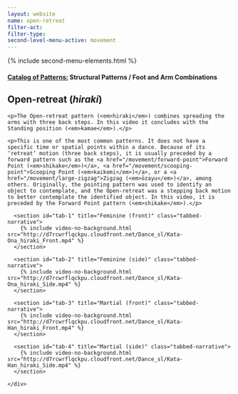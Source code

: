```yaml
---
layout: website
name: open-retreat
filter-act:
filter-type:
second-level-menu-active: movement
---
```

{% include second-menu-elements.html %}

<main class="page-content">
  <div class="text-container">
    <h4><a href="/movement/">Catalog of Patterns:</a> Structural Patterns / Foot and Arm Combinations</h4>
    <h2>Open-retreat (<em>hiraki</em>)</h2>

    <p>The Open-retreat pattern (<em>hiraki</em>) combines spreading the arms with three back steps. In this video it concludes with the Standing position (<em>kamae</em>).</p>

    <p>This is one of the most common patterns. It does not have a specific time or spatial points within a dance. Because of its ‘retreat’ motion (three back steps), it is usually preceded by a forward pattern such as the <a href="/movement/forward-point">Forward Point (<em>shikake</em>)</a>, <a href="/movement/scooping-point">Scooping Point (<em>kaikomi</em>)</a>, or a <a href="/movement/large-zigzag">Zigzag (<em>ōzayu</em>)</a>, among others. Originally, the pointing pattern was used to identify an object to contemplate, and the Open-retreat was a stepping back motion to better contemplate the identified object. In this video, it is preceded by the Forward Point pattern (<em>shikake</em>).</p>

  </div>


<div class="tabs-container">
  <div class="tabs-container__links">
    <div class="wrapper">
      <div id="tabs"></div>
    </div>
  </div>
  <div class="tabs-container__content">
    <div class="wrapper">

      <section id="tab-1" title="Feminine (front)" class="tabbed-narrative">
        {% include video-no-background.html src="http://d7rcwrflqckpu.cloudfront.net/Dance_sl/Kata-Ona_hiraki_Front.mp4" %}
      </section>

      <section id="tab-2" title="Feminine (side)" class="tabbed-narrative">
        {% include video-no-background.html src="http://d7rcwrflqckpu.cloudfront.net/Dance_sl/Kata-Ona_hiraki_Side.mp4" %}
      </section>

      <section id="tab-3" title="Martial (front)" class="tabbed-narrative">
        {% include video-no-background.html src="http://d7rcwrflqckpu.cloudfront.net/Dance_sl/Kata-Han_hiraki_Front.mp4" %}
      </section>

      <section id="tab-4" title="Martial (side)" class="tabbed-narrative">
        {% include video-no-background.html src="http://d7rcwrflqckpu.cloudfront.net/Dance_sl/Kata-Han_hiraki_Side.mp4" %}
      </section>

    </div>
  </div>
</div>
</main>
